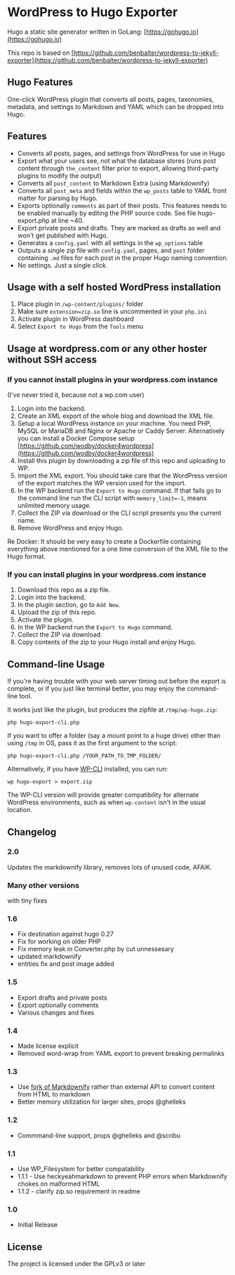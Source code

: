 # WordPress to Hugo Exporter

Hugo a static site generator written in GoLang: [https://gohugo.io](https://gohugo.io)

This repo is based on [https://github.com/benbalter/wordpress-to-jekyll-exporter](https://github.com/benbalter/wordpress-to-jekyll-exporter)

## Hugo Features

One-click WordPress plugin that converts all posts, pages, taxonomies, metadata,
and settings to Markdown and YAML which can be dropped into Hugo.

## Features

* Converts all posts, pages, and settings from WordPress for use in Hugo
* Export what your users see, not what the database stores (runs post content
through `the_content` filter prior to export, allowing third-party plugins to
modify the output)
* Converts all `post_content` to Markdown Extra (using Markdownify)
* Converts all `post_meta` and fields within the `wp_posts` table to YAML front
matter for parsing by Hugo.
* Exports optionally `comments` as part of their posts. This features needs to be
enabled manually by editing the PHP source code. See file hugo-export.php at
line ~40.
* Export private posts and drafts. They are marked as drafts as well and won't get
published with Hugo.
* Generates a `config.yaml` with all settings in the `wp_options` table
* Outputs a single zip file with `config.yaml`, pages, and `post` folder
containing `.md` files for each post in the proper Hugo naming convention.
* No settings. Just a single click.

## Usage with a self hosted WordPress installation

1. Place plugin in `/wp-content/plugins/` folder
2. Make sure `extension=zip.so` line is uncommented in your `php.ini`
3. Activate plugin in WordPress dashboard
4. Select `Export to Hugo` from the `Tools` menu

## Usage at wordpress.com or any other hoster without SSH access

### If you cannot install plugins in your wordpress.com instance

(I've never tried it, because not a wp.com user)

1. Login into the backend.
2. Create an XML export of the whole blog and download the XML file.
3. Setup a local WordPress instance on your machine. You need PHP, MySQL or
MariaDB and Nginx or Apache or Caddy Server. Alternatively you can install a
Docker Compose setup
[https://github.com/wodby/docker4wordpress](https://github.com/wodby/docker4wordpress)
4. Install this plugin by downloading a zip file of this repo and uploading to WP.
5. Import the XML export. You should take care that the WordPress version of the
export matches the WP version used for the import.
6. In the WP backend run the `Export to Hugo` command. If that fails go to the
command line run the CLI script with `memory_limit=-1`, means unlimited memory
usage.
7. Collect the ZIP via download or the CLI script presents you the current name.
8. Remove WordPress and enjoy Hugo.

Re Docker: It should be very easy to create a Dockerfile containing everything
above mentioned for a one time conversion of the XML file to the Hugo format.

### If you can install plugins in your wordpress.com instance

1. Download this repo as a zip file.
2. Login into the backend.
3. In the plugin section, go to `Add New`.
4. Upload the zip of this repo.
5. Activate the plugin.
6. In the WP backend run the `Export to Hugo` command.
7. Collect the ZIP via download.
8. Copy contents of the zip to your Hugo install and enjoy Hugo.

## Command-line Usage

If you're having trouble with your web server timing out before the export is
complete, or if you just like terminal better, you may enjoy the command-line
tool.

It works just like the plugin, but produces the zipfile at `/tmp/wp-hugo.zip`:

    php hugo-export-cli.php


If you want to offer a folder (say a mount point to a huge drive) other than using `/tmp` in OS, pass it as the first argument to the script:

    php hugo-export-cli.php /YOUR_PATH_TO_TMP_FOLDER/

Alternatively, if you have [WP-CLI](http://wp-cli.org) installed, you can run:

```
wp hugo-export > export.zip
```

The WP-CLI version will provide greater compatibility for alternate WordPress
environments, such as when `wp-content` isn't in the usual location.

## Changelog

### 2.0

Updates the markdownify library, removes lots of unused code, AFAIK.

### Many other versions

with tiny fixes

### 1.6

* Fix destination against hugo 0.27
* Fix for working on older PHP
* Fix memory leak in Converter.php by cut unnessesary
* updated markdownify
* entities fix and post image added

### 1.5

* Export drafts and private posts
* Export optionally comments
* Various changes and fixes

### 1.4

* Made license explicit
* Removed word-wrap from YAML export to prevent breaking permalinks

### 1.3

* Use [fork of Markdownify](https://github.com/Pixel418/Markdownify) rather than external API to convert content from HTML to markdown
* Better memory utilization for larger sites, props @ghelleks

### 1.2

* Commmand-line support, props @ghelleks and @scribu

### 1.1

* Use WP_Filesystem for better compatability
* 1.1.1 - Use heckyeahmarkdown to prevent PHP errors when Markdownify chokes on malformed HTML
* 1.1.2 - clarify zip.so requirement in readme

### 1.0

* Initial Release

## License

The project is licensed under the GPLv3 or later

